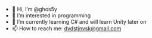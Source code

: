 - 👋 Hi, I’m @ghos5y
- 👀 I’m interested in programming
- 🌱 I’m currently learning C# and will learn Unity later on
- 📫 How to reach me: dvdstjnvsk@gmail.com

<!---
ghos5y/ghos5y is a ✨ special ✨ repository because its `README.md` (this file) appears on your GitHub profile.
You can click the Preview link to take a look at your changes.
--->
